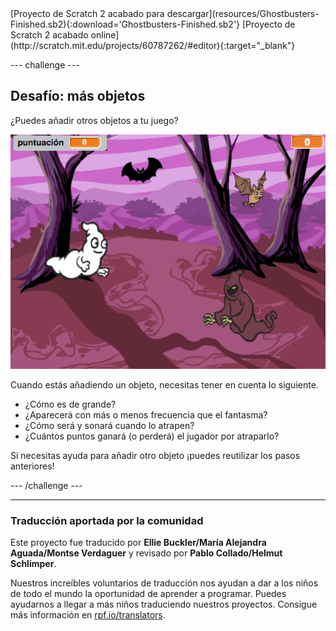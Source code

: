<div class="p-hero-buttons">
  [Proyecto de Scratch 2 acabado para descargar](resources/Ghostbusters-Finished.sb2){:download='Ghostbusters-Finished.sb2'}
  [Proyecto de Scratch 2 acabado online](http://scratch.mit.edu/projects/60787262/#editor){:target="_blank"}
</div>

--- challenge ---

## Desafío: más objetos

¿Puedes añadir otros objetos a tu juego?

![screenshot](images/ghost-final.png)

Cuando estás añadiendo un objeto, necesitas tener en cuenta lo siguiente.

+ ¿Cómo es de grande?
+ ¿Aparecerá con más o menos frecuencia que el fantasma?
+ ¿Cómo será y sonará cuando lo atrapen?
+ ¿Cuántos puntos ganará (o perderá) el jugador por atraparlo?

Si necesitas ayuda para añadir otro objeto ¡puedes reutilizar los pasos anteriores!

--- /challenge ---
***
### Traducción aportada por la comunidad 

Este proyecto fue traducido por **Ellie Buckler/María Alejandra Aguada/Montse Verdaguer** y revisado por **Pablo Collado/Helmut Schlimper**.

Nuestros increíbles voluntarios de traducción nos ayudan a dar a los niños de todo el mundo la oportunidad de aprender a programar. Puedes ayudarnos a llegar a más niños traduciendo nuestros proyectos. Consigue más información en [rpf.io/translators](https://rpf.io/translators).
